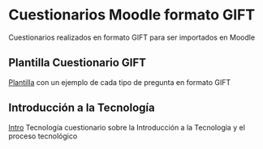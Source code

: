 # Cuestionarios Moodle formato GIFT

Cuestionarios realizados en formato GIFT para ser importados en Moodle

## Plantilla Cuestionario GIFT

[Plantilla](https://github.com/Josepujol/CuestionariosMoodleGIFT/blob/main/PlantillaCuestionarioGIFTMoodle.txt) con un ejemplo de cada tipo de pregunta en formato GIFT

## Introducción a la Tecnología
[Intro](https://github.com/Josepujol/CuestionariosMoodleGIFT/blob/main/CuestionarioT1IntroTecnologia.txt) Tecnología cuestionario sobre la Introducción a la Tecnología y el proceso tecnológico
